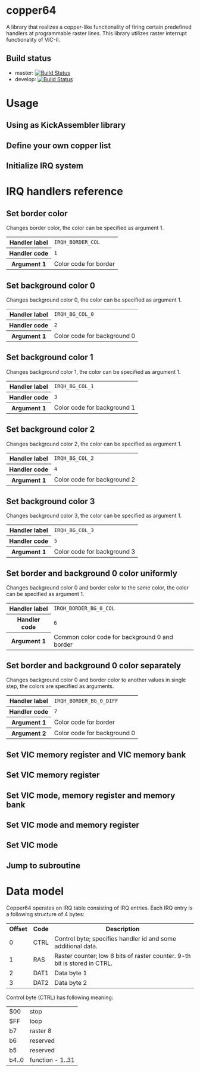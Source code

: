 # copper64

A library that realizes a copper-like functionality of firing certain predefined handlers 
at programmable raster lines. This library utilizes raster interrupt functionality of VIC-II.

## Build status

* master: [![Build Status](https://travis-ci.org/c64lib/copper64.svg?branch=master)](https://travis-ci.org/c64lib/copper64)
* develop: [![Build Status](https://travis-ci.org/c64lib/copper64.svg?branch=develop)](https://travis-ci.org/c64lib/copper64)

# Usage
## Using as KickAssembler library

## Define your own copper list

## Initialize IRQ system

# IRQ handlers reference
## Set border color
Changes border color, the color can be specified as argument 1.
<table>
	<tr>
		<th>Handler label</th><td><code>IRQH_BORDER_COL</code></td>
	</tr>
	<tr>
		<th>Handler code</th><td><code>1</code></td>
	</tr>
	<tr>
		<th>Argument 1</th><td>Color code for border</td>
	</tr>
</table>

## Set background color 0
Changes background color 0, the color can be specified as argument 1.
<table>
	<tr>
		<th>Handler label</th><td><code>IRQH_BG_COL_0</code></td>
	</tr>
	<tr>
		<th>Handler code</th><td><code>2</code></td>
	</tr>
	<tr>
		<th>Argument 1</th><td>Color code for background 0</td>
	</tr>
</table>

## Set background color 1
Changes background color 1, the color can be specified as argument 1.
<table>
	<tr>
		<th>Handler label</th><td><code>IRQH_BG_COL_1</code></td>
	</tr>
	<tr>
		<th>Handler code</th><td><code>3</code></td>
	</tr>
	<tr>
		<th>Argument 1</th><td>Color code for background 1</td>
	</tr>
</table>

## Set background color 2
Changes background color 2, the color can be specified as argument 1.
<table>
	<tr>
		<th>Handler label</th><td><code>IRQH_BG_COL_2</code></td>
	</tr>
	<tr>
		<th>Handler code</th><td><code>4</code></td>
	</tr>
	<tr>
		<th>Argument 1</th><td>Color code for background 2</td>
	</tr>
</table>

## Set background color 3
Changes background color 3, the color can be specified as argument 1.
<table>
	<tr>
		<th>Handler label</th><td><code>IRQH_BG_COL_3</code></td>
	</tr>
	<tr>
		<th>Handler code</th><td><code>5</code></td>
	</tr>
	<tr>
		<th>Argument 1</th><td>Color code for background 3</td>
	</tr>
</table>

## Set border and background 0 color uniformly
Changes background color 0 and border color to the same color, the color can be specified as argument 1.
<table>
	<tr>
		<th>Handler label</th><td><code>IRQH_BORDER_BG_0_COL</code></td>
	</tr>
	<tr>
		<th>Handler code</th><td><code>6</code></td>
	</tr>
	<tr>
		<th>Argument 1</th><td>Common color code for background 0 and border</td>
	</tr>
</table>

## Set border and background 0 color separately
Changes background color 0 and border color to another values in single step, the colors are specified as arguments.
<table>
	<tr>
		<th>Handler label</th><td><code>IRQH_BORDER_BG_0_DIFF</code></td>
	</tr>
	<tr>
		<th>Handler code</th><td><code>7</code></td>
	</tr>
	<tr>
		<th>Argument 1</th><td>Color code for border</td>
	</tr>
	<tr>
		<th>Argument 2</th><td>Color code for background 0</td>
	</tr>
</table>

## Set VIC memory register and VIC memory bank

## Set VIC memory register

## Set VIC mode, memory register and memory bank

## Set VIC mode and memory register

## Set VIC mode

## Jump to subroutine

# Data model
Copper64 operates on IRQ table consisting of IRQ entries. Each IRQ entry is
a following structure of 4 bytes:

<table>
	<tr>
		<th>Offset</th><th>Code</th><th>Description</th>
	</tr>
	<tr>
		<td>0</td><td>CTRL</td><td>Control byte; specifies handler id and some additional data.</td>
	</tr>
	<tr>
		<td>1</td><td>RAS</td><td>Raster counter; low 8 bits of raster counter. 9-th bit is stored in CTRL.</td>
	</tr>
	<tr>
		<td>2</td><td>DAT1</td><td>Data byte 1</td>
	</tr>
	<tr>
		<td>3</td><td>DAT2</td><td>Data byte 2</td>
	</tr>
</table>

Control byte (CTRL) has following meaning:

<table>
	<tr><td>$00</td><td>stop</td></tr>
	<tr><td>$FF</td><td>loop</td></tr>
	<tr><td>b7</td><td>raster 8</td></tr>
	<tr><td>b6</td><td>reserved</td></tr>
	<tr><td>b5</td><td>reserved</td></tr>
	<tr><td>b4..0</td><td>function - 1..31</td></tr>
</table>
	
